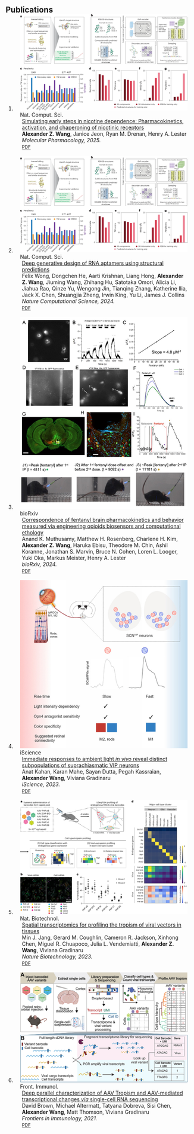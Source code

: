 <h2 id="publications" style="margin: 2px 0px -15px;">Publications</h2>

<div class="publications">
<ol class="bibliography">

<li>
<div class="pub-row">

  <div class="col-sm-3 abbr" style="position: relative;padding-right: 15px;padding-left: 15px;">
    <img src="assets/img/aptamer.png" class="teaser img-fluid z-depth-1">
    <abbr class="badge">Nat. Comput. Sci.</abbr>
  </div>

  <div class="col-sm-9" style="position: relative;padding-right: 15px;padding-left: 20px;">
    <div class="title"><a href="https://doi.org/10.1016/j.molpha.2025.100016">Simulating early steps in nicotine dependence: Pharmacokinetics, activation, and chaperoning of nicotinic receptors</a></div>
    <div class="author"><strong>Alexander Z. Wang</strong>, Janice Jeon, Ryan M. Drenan, Henry A. Lester</div>
    <div class="periodical"><em>Molecular Pharmacology, 2025.</em></div>
    <div class="links">
      <a href="https://doi.org/10.1016/j.molpha.2025.100016" class="btn btn-sm z-depth-0" role="button" target="_blank" style="font-size:12px;">PDF</a>
      <!-- <a href="https://github.com/yaoyao-liu/mnemonics" class="btn btn-sm z-depth-0" role="button" target="_blank" style="font-size:12px;">Code</a> -->
      <!-- <a href="https://class-il.mpi-inf.mpg.de/mnemonics/" class="btn btn-sm z-depth-0" role="button" target="_blank" style="font-size:12px;">Project Page</a> -->
      <!-- <a href="https://dblp.uni-trier.de/rec/conf/cvpr/LiuSLSS20.html?view=bibtex" class="btn btn-sm z-depth-0" role="button" target="_blank" style="font-size:12px;">BibTex</a> -->
      <!-- <strong><i style="color:#e74d3c">Oral Presentation</i></strong> -->
    </div>
  </div>
</div>
</li>
<br>

<li>
<div class="pub-row">

  <div class="col-sm-3 abbr" style="position: relative;padding-right: 15px;padding-left: 15px;">
    <img src="assets/img/aptamer.png" class="teaser img-fluid z-depth-1">
    <abbr class="badge">Nat. Comput. Sci.</abbr>
  </div>

  <div class="col-sm-9" style="position: relative;padding-right: 15px;padding-left: 20px;">
    <div class="title"><a href="https://doi.org/10.1038/s43588-024-00720-6">Deep generative design of RNA aptamers using structural predictions</a></div>
    <div class="author">Felix Wong, Dongchen He, Aarti Krishnan, Liang Hong, <strong>Alexander Z. Wang</strong>, Jiuming Wang, Zhihang Hu, Satotaka Omori, Alicia Li, Jiahua Rao, Qinze Yu, Wengong Jin, Tianqing Zhang, Katherine Ilia, Jack X. Chen, Shuangjia Zheng, Irwin King, Yu Li, James J. Collins</div>
    <div class="periodical"><em>Nature Computational Science, 2024.</em></div>
    <div class="links">
      <a href="https://static1.squarespace.com/static/5c264953620b850c9fb03732/t/672b9631d64f6223f6557e4f/1730909746732/naturecompsci_wong.pdf" class="btn btn-sm z-depth-0" role="button" target="_blank" style="font-size:12px;">PDF</a>
      <!-- <a href="https://github.com/yaoyao-liu/mnemonics" class="btn btn-sm z-depth-0" role="button" target="_blank" style="font-size:12px;">Code</a> -->
      <!-- <a href="https://class-il.mpi-inf.mpg.de/mnemonics/" class="btn btn-sm z-depth-0" role="button" target="_blank" style="font-size:12px;">Project Page</a> -->
      <!-- <a href="https://dblp.uni-trier.de/rec/conf/cvpr/LiuSLSS20.html?view=bibtex" class="btn btn-sm z-depth-0" role="button" target="_blank" style="font-size:12px;">BibTex</a> -->
      <!-- <strong><i style="color:#e74d3c">Oral Presentation</i></strong> -->
    </div>
  </div>
</div>
</li>
<br>

<li>
<div class="pub-row">

  <div class="col-sm-3 abbr" style="position: relative;padding-right: 15px;padding-left: 15px;">
    <img src="assets/img/fentanyl.jpg" class="teaser img-fluid z-depth-1">
    <abbr class="badge">bioRxiv</abbr>
  </div>

  <div class="col-sm-9" style="position: relative;padding-right: 15px;padding-left: 20px;">
    <div class="title"><a href="https://doi.org/10.1101/2024.03.15.584894">Correspondence of fentanyl brain pharmacokinetics and behavior measured via engineering opioids biosensors and computational ethology</a></div>
    <div class="author">Anand K. Muthusamy, Matthew H. Rosenberg, Charlene H. Kim, <strong>Alexander Z. Wang</strong>, Haruka Ebisu, Theodore M. Chin, Ashil Koranne, Jonathan S. Marvin, Bruce N. Cohen, Loren L. Looger, Yuki Oka, Markus Meister, Henry A. Lester</div>
    <div class="periodical"><em>bioRxiv, 2024.</em></div>
    <div class="links">
      <a href="https://www.biorxiv.org/content/10.1101/2024.03.15.584894v1.full.pdf" class="btn btn-sm z-depth-0" role="button" target="_blank" style="font-size:12px;">PDF</a>
      <!-- <a href="https://github.com/yaoyao-liu/mnemonics" class="btn btn-sm z-depth-0" role="button" target="_blank" style="font-size:12px;">Code</a> -->
      <!-- <a href="https://class-il.mpi-inf.mpg.de/mnemonics/" class="btn btn-sm z-depth-0" role="button" target="_blank" style="font-size:12px;">Project Page</a> -->
      <!-- <a href="https://dblp.uni-trier.de/rec/conf/cvpr/LiuSLSS20.html?view=bibtex" class="btn btn-sm z-depth-0" role="button" target="_blank" style="font-size:12px;">BibTex</a> -->
      <!-- <strong><i style="color:#e74d3c">Oral Presentation</i></strong> -->
    </div>
  </div>
</div>
</li>
<br>

<li>
<div class="pub-row">

  <div class="col-sm-3 abbr" style="position: relative;padding-right: 15px;padding-left: 15px;">
    <img src="assets/img/iscience.jpg" class="teaser img-fluid z-depth-1">
    <abbr class="badge">iScience</abbr>
  </div>

  <div class="col-sm-9" style="position: relative;padding-right: 15px;padding-left: 20px;">
    <div class="title"><a href="https://doi.org/10.1016/j.isci.2023.107865">Immediate responses to ambient light <i>in vivo</i> reveal distinct subpopulations of suprachiasmatic VIP neurons</a></div>
    <div class="author">Anat Kahan, Karan Mahe, Sayan Dutta, Pegah Kassraian, <strong>Alexander Wang</strong>, Viviana Gradinaru</div>
    <div class="periodical"><em>iScience, 2023.</em></div>
    <div class="links">
      <a href="https://www.cell.com/iscience/pdf/S2589-0042(23)01942-9.pdf" class="btn btn-sm z-depth-0" role="button" target="_blank" style="font-size:12px;">PDF</a>
      <!-- <a href="https://github.com/yaoyao-liu/mnemonics" class="btn btn-sm z-depth-0" role="button" target="_blank" style="font-size:12px;">Code</a> -->
      <!-- <a href="https://class-il.mpi-inf.mpg.de/mnemonics/" class="btn btn-sm z-depth-0" role="button" target="_blank" style="font-size:12px;">Project Page</a> -->
      <!-- <a href="https://dblp.uni-trier.de/rec/conf/cvpr/LiuSLSS20.html?view=bibtex" class="btn btn-sm z-depth-0" role="button" target="_blank" style="font-size:12px;">BibTex</a> -->
      <!-- <strong><i style="color:#e74d3c">Oral Presentation</i></strong> -->
    </div>
  </div>
</div>
</li>
<br>

<li>
<div class="pub-row">

  <div class="col-sm-3 abbr" style="position: relative;padding-right: 15px;padding-left: 15px;">
    <img src="assets/img/nat_biotech_s41587-022-01648.png" class="teaser img-fluid z-depth-1">
    <abbr class="badge">Nat. Biotechnol.</abbr>
  </div>

  <div class="col-sm-9" style="position: relative;padding-right: 15px;padding-left: 20px;">
    <div class="title"><a href="https://doi.org/10.1038/s41587-022-01648-w">Spatial transcriptomics for profiling the tropism of viral vectors in tissues</a></div>
    <div class="author">Min J. Jang, Gerard M. Coughlin, Cameron R. Jackson, Xinhong Chen, Miguel R. Chuapoco, Julia L. Vendemiatti, <strong>Alexander Z. Wang</strong>, Viviana Gradinaru</div>
    <div class="periodical"><em>Nature Biotechnology, 2023.</em></div>
    <div class="links">
      <a href="https://authors.library.caltech.edu/119616/1/s41587-022-01648-w.pdf" class="btn btn-sm z-depth-0" role="button" target="_blank" style="font-size:12px;">PDF</a>
      <!-- <a href="https://github.com/yaoyao-liu/mnemonics" class="btn btn-sm z-depth-0" role="button" target="_blank" style="font-size:12px;">Code</a> -->
      <!-- <a href="https://class-il.mpi-inf.mpg.de/mnemonics/" class="btn btn-sm z-depth-0" role="button" target="_blank" style="font-size:12px;">Project Page</a> -->
      <!-- <a href="https://dblp.uni-trier.de/rec/conf/cvpr/LiuSLSS20.html?view=bibtex" class="btn btn-sm z-depth-0" role="button" target="_blank" style="font-size:12px;">BibTex</a> -->
      <!-- <strong><i style="color:#e74d3c">Oral Presentation</i></strong> -->
    </div>
  </div>
</div>
</li>
<br>

<li>
<div class="pub-row">

  <div class="col-sm-3 abbr" style="position: relative;padding-right: 15px;padding-left: 15px;">
    <img src="assets/img/fimmu-12-730825-g001.jpeg" class="teaser img-fluid z-depth-1">
    <abbr class="badge">Front. Immunol.</abbr>
  </div>

  <div class="col-sm-9" style="position: relative;padding-right: 15px;padding-left: 20px;">
    <div class="title"><a href="https://doi.org/10.3389/fimmu.2021.730825">Deep parallel characterization of AAV Tropism and AAV-mediated transcriptional changes <i>via</i> single-cell RNA sequencing</a></div>
    <div class="author">David Brown, Michael Altermatt, Tatyana Dobreva, Sisi Chen, <strong>Alexander Wang</strong>, Matt Thomson, Viviana Gradinaru</div>
    <div class="periodical"><em>Frontiers in Immunology, 2021.</em></div>
    <div class="links">
      <a href="https://www.readcube.com/articles/10.3389/fimmu.2021.730825" class="btn btn-sm z-depth-0" role="button" target="_blank" style="font-size:12px;">PDF</a>
      <!-- <a href="https://github.com/yaoyao-liu/mnemonics" class="btn btn-sm z-depth-0" role="button" target="_blank" style="font-size:12px;">Code</a> -->
      <!-- <a href="https://class-il.mpi-inf.mpg.de/mnemonics/" class="btn btn-sm z-depth-0" role="button" target="_blank" style="font-size:12px;">Project Page</a> -->
      <!-- <a href="https://dblp.uni-trier.de/rec/conf/cvpr/LiuSLSS20.html?view=bibtex" class="btn btn-sm z-depth-0" role="button" target="_blank" style="font-size:12px;">BibTex</a> -->
      <!-- <strong><i style="color:#e74d3c">Oral Presentation</i></strong> -->
    </div>
  </div>
</div>
</li>

<br>

</ol>
</div>
